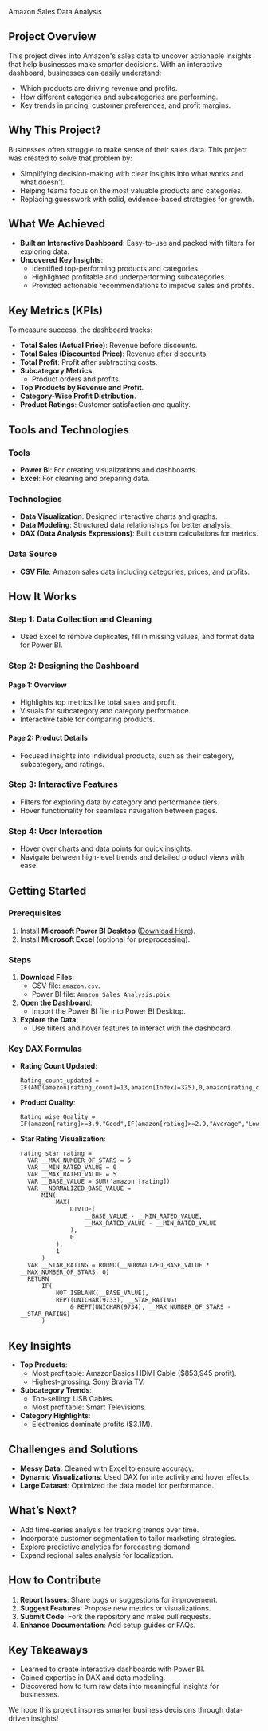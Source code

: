 Amazon Sales Data Analysis

## Project Overview

This project dives into Amazon's sales data to uncover actionable insights that help businesses make smarter decisions. With an interactive dashboard, businesses can easily understand:

- Which products are driving revenue and profits.
- How different categories and subcategories are performing.
- Key trends in pricing, customer preferences, and profit margins.

## Why This Project?

Businesses often struggle to make sense of their sales data. This project was created to solve that problem by:

- Simplifying decision-making with clear insights into what works and what doesn’t.
- Helping teams focus on the most valuable products and categories.
- Replacing guesswork with solid, evidence-based strategies for growth.

## What We Achieved

- **Built an Interactive Dashboard**: Easy-to-use and packed with filters for exploring data.
- **Uncovered Key Insights**:
  - Identified top-performing products and categories.
  - Highlighted profitable and underperforming subcategories.
  - Provided actionable recommendations to improve sales and profits.

## Key Metrics (KPIs)

To measure success, the dashboard tracks:

- **Total Sales (Actual Price)**: Revenue before discounts.
- **Total Sales (Discounted Price)**: Revenue after discounts.
- **Total Profit**: Profit after subtracting costs.
- **Subcategory Metrics**:
  - Product orders and profits.
- **Top Products by Revenue and Profit**.
- **Category-Wise Profit Distribution**.
- **Product Ratings**: Customer satisfaction and quality.

## Tools and Technologies

### Tools

- **Power BI**: For creating visualizations and dashboards.
- **Excel**: For cleaning and preparing data.

### Technologies

- **Data Visualization**: Designed interactive charts and graphs.
- **Data Modeling**: Structured data relationships for better analysis.
- **DAX (Data Analysis Expressions)**: Built custom calculations for metrics.

### Data Source

- **CSV File**: Amazon sales data including categories, prices, and profits.

## How It Works

### Step 1: Data Collection and Cleaning

- Used Excel to remove duplicates, fill in missing values, and format data for Power BI.

### Step 2: Designing the Dashboard

#### Page 1: Overview

- Highlights top metrics like total sales and profit.
- Visuals for subcategory and category performance.
- Interactive table for comparing products.

#### Page 2: Product Details

- Focused insights into individual products, such as their category, subcategory, and ratings.

### Step 3: Interactive Features

- Filters for exploring data by category and performance tiers.
- Hover functionality for seamless navigation between pages.

### Step 4: User Interaction

- Hover over charts and data points for quick insights.
- Navigate between high-level trends and detailed product views with ease.

## Getting Started

### Prerequisites

1. Install **Microsoft Power BI Desktop** ([Download Here](https://go.microsoft.com/fwlink/?LinkId=2240819&clcid=0x409&culture=en-us&country=us)).
2. Install **Microsoft Excel** (optional for preprocessing).

### Steps

1. **Download Files**:
   - CSV file: `amazon.csv`.
   - Power BI file: `Amazon_Sales_Analysis.pbix`.
2. **Open the Dashboard**:
   - Import the Power BI file into Power BI Desktop.
3. **Explore the Data**:
   - Use filters and hover features to interact with the dashboard.

### Key DAX Formulas

- **Rating Count Updated**:
  ```DAX
  Rating_count_updated = IF(AND(amazon[rating_count]=13,amazon[Index]=325),0,amazon[rating_count])
  ```

- **Product Quality**:
  ```DAX
  Rating wise Quality = IF(amazon[rating]>=3.9,"Good",IF(amazon[rating]>=2.9,"Average","Low"))
  ```

- **Star Rating Visualization**:
  ```DAX
  rating star rating =
    VAR __MAX_NUMBER_OF_STARS = 5
    VAR __MIN_RATED_VALUE = 0
    VAR __MAX_RATED_VALUE = 5
    VAR __BASE_VALUE = SUM('amazon'[rating])
    VAR __NORMALIZED_BASE_VALUE =
        MIN(
            MAX(
                DIVIDE(
                    __BASE_VALUE - __MIN_RATED_VALUE,
                    __MAX_RATED_VALUE - __MIN_RATED_VALUE
                ),
                0
            ),
            1
        )
    VAR __STAR_RATING = ROUND(__NORMALIZED_BASE_VALUE * __MAX_NUMBER_OF_STARS, 0)
    RETURN
        IF(
            NOT ISBLANK(__BASE_VALUE),
            REPT(UNICHAR(9733), __STAR_RATING)
                & REPT(UNICHAR(9734), __MAX_NUMBER_OF_STARS - __STAR_RATING)
        )
  ```

## Key Insights

- **Top Products**:
  - Most profitable: AmazonBasics HDMI Cable ($853,945 profit).
  - Highest-grossing: Sony Bravia TV.
- **Subcategory Trends**:
  - Top-selling: USB Cables.
  - Most profitable: Smart Televisions.
- **Category Highlights**:
  - Electronics dominate profits ($3.1M).

## Challenges and Solutions

- **Messy Data**: Cleaned with Excel to ensure accuracy.
- **Dynamic Visualizations**: Used DAX for interactivity and hover effects.
- **Large Dataset**: Optimized the data model for performance.

## What’s Next?

- Add time-series analysis for tracking trends over time.
- Incorporate customer segmentation to tailor marketing strategies.
- Explore predictive analytics for forecasting demand.
- Expand regional sales analysis for localization.

## How to Contribute

1. **Report Issues**: Share bugs or suggestions for improvement.
2. **Suggest Features**: Propose new metrics or visualizations.
3. **Submit Code**: Fork the repository and make pull requests.
4. **Enhance Documentation**: Add setup guides or FAQs.

## Key Takeaways

- Learned to create interactive dashboards with Power BI.
- Gained expertise in DAX and data modeling.
- Discovered how to turn raw data into meaningful insights for businesses.

We hope this project inspires smarter business decisions through data-driven insights!
